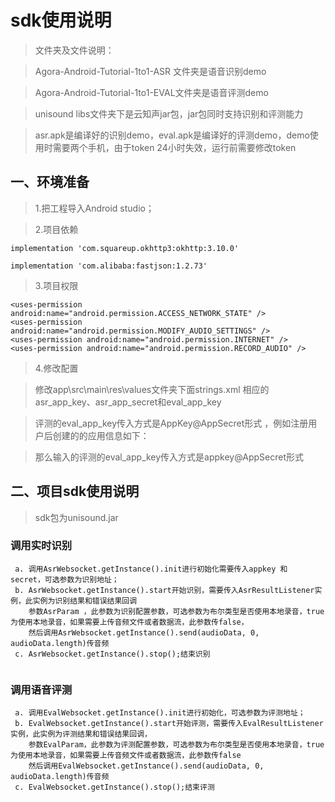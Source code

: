 # sdk使用说明

> 文件夹及文件说明：

> Agora-Android-Tutorial-1to1-ASR 文件夹是语音识别demo

> Agora-Android-Tutorial-1to1-EVAL文件夹是语音评测demo

> unisound libs文件夹下是云知声jar包，jar包同时支持识别和评测能力

> asr.apk是编译好的识别demo，eval.apk是编译好的评测demo，demo使用时需要两个手机，由于token 24小时失效，运行前需要修改token

## 一、环境准备

> 1.把工程导入Android studio；

> 2.项目依赖

```
implementation 'com.squareup.okhttp3:okhttp:3.10.0'

implementation 'com.alibaba:fastjson:1.2.73'
```

> 3.项目权限

```
<uses-permission android:name="android.permission.ACCESS_NETWORK_STATE" />
<uses-permission android:name="android.permission.MODIFY_AUDIO_SETTINGS" />
<uses-permission android:name="android.permission.INTERNET" />
<uses-permission android:name="android.permission.RECORD_AUDIO" />
```

> 4.修改配置

> 修改app\src\main\res\values文件夹下面strings.xml 相应的asr_app_key、asr_app_secret和eval_app_key

> 评测的eval_app_key传入方式是AppKey@AppSecret形式 ，例如注册用户后创建的的应用信息如下：

> 那么输入的评测的eval_app_key传入方式是appkey@AppSecret形式

## 二、项目sdk使用说明

> sdk包为unisound.jar

### 调用实时识别

```
 a. 调用AsrWebsocket.getInstance().init进行初始化需要传入appkey 和 secret，可选参数为识别地址；
 b. AsrWebsocket.getInstance().start开始识别，需要传入AsrResultListener实例，此实例为识别结果和错误结果回调
    参数AsrParam ，此参数为识别配置参数，可选参数为布尔类型是否使用本地录音，true为使用本地录音，如果需要上传音频文件或者数据流，此参数传false，
    然后调用AsrWebsocket.getInstance().send(audioData, 0, audioData.length)传音频
 c. AsrWebsocket.getInstance().stop();结束识别
 
``` 
### 调用语音评测

```
 a. 调用EvalWebsocket.getInstance().init进行初始化，可选参数为评测地址；
 b. EvalWebsocket.getInstance().start开始评测，需要传入EvalResultListener实例，此实例为评测结果和错误结果回调，
    参数EvalParam，此参数为评测配置参数，可选参数为布尔类型是否使用本地录音，true为使用本地录音，如果需要上传音频文件或者数据流，此参数传false
    然后调用EvalWebsocket.getInstance().send(audioData, 0, audioData.length)传音频
 c. EvalWebsocket.getInstance().stop();结束评测
```

